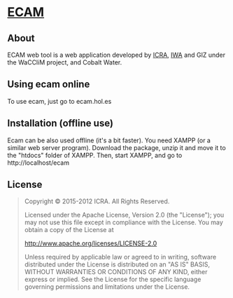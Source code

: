# [ECAM](http://ecam.hol.es/)

## About
ECAM web tool is a web application developed by [ICRA](http://icra.cat), 
[IWA](http://www.iwa-network.org) and GIZ under the WaCCliM project, and Cobalt Water.

## Using ecam online
To use ecam, just go to ecam.hol.es 

## Installation (offline use)
Ecam can be also used offline (it's a bit faster).
You need XAMPP (or a similar web server program).
Download the package, unzip it and move it to the "htdocs" folder of XAMPP.
Then, start XAMPP, and go to http://localhost/ecam

## License
> Copyright © 2015-2012 ICRA. All Rights Reserved.
>
> Licensed under the Apache License, Version 2.0 (the "License"); you may not use this file except in compliance with the License.
> You may obtain a copy of the License at
>
>    http://www.apache.org/licenses/LICENSE-2.0
>
> Unless required by applicable law or agreed to in writing, software distributed under the License is distributed on an "AS IS" BASIS,
> WITHOUT WARRANTIES OR CONDITIONS OF ANY KIND, either express or implied. See the License for the specific language governing permissions and limitations under the License.
